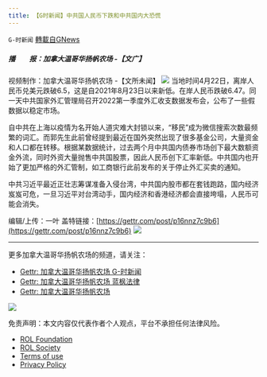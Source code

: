 ```yaml
---
title: 【G时新闻】中共国人民币下跌和中共国内大恐慌
---
```

`G-时新闻` [轉載自GNews](https://gnews.org/zh-hans/2396735/)

##### 播  报：加拿大温哥华扬帆农场 -【文广】
视频制作：加拿大温哥华扬帆农场 -【文所未闻】
 ![](https://assets.gnews.org/wp-content/uploads/2022/03/111111.png) 
当地时间4月22日，离岸人民币兑美元跌破6.5，这是自2021年8月23日以来新低。在岸人民币跌破6.47。同一天中共国家外汇管理局召开2022第一季度外汇收支数据发布会，公布了一些假数据以稳定市场。
  
自中共在上海以疫情为名开始人道灾难大封锁以来，“移民”成为微信搜索次数最频繁的词汇。而郭先生此前曾经提到最近在国外突然出现了很多基金公司，大量资金和人口都在转移。根据某数据统计，过去两个月中共国内债券市场创下最大数额资金外流，同时外资大量抛售中共国股票，因此人民币创下汇率新低。中共国内也开始了更加严格的外汇管制，如工商银行此前发布的关于停止外汇买卖的通知。
 
中共习近平最近正壮志筹谋准备入侵台湾，中共国内股市都在套钱跑路，国内经济岌岌可危，一旦习近平对台湾动手，国内经济和香港经济都会直接垮塌，人民币可能会消失。
 
编辑/上传：一叶
盖特链接：[https://gettr.com/post/p16nnz7c9b6](https://gettr.com/post/p16nnz7c9b6)
 ![](https://assets.gnews.org/wp-content/uploads/2022/03/image-2996.png) 
* * *
 
更多加拿大温哥华扬帆农场的频道，请关注：
 
- [Gettr: 加拿大温哥华扬帆农场 G-时新闻](加拿大温哥华扬帆农场%20G-时新闻)
- [Gettr: 加拿大温哥华扬帆农场 蓝枫法律](加拿大温哥华扬帆农场%20蓝枫法律)
- [Gettr: 加拿大温哥华扬帆农场](加拿大温哥华扬帆农场)

 ![](https://assets.gnews.org/wp-content/uploads/2022/03/image-2564.png) 

免责声明：本文内容仅代表作者个人观点，平台不承担任何法律风险。
  
- [ROL Foundation](https://rolfoundation.org/)
- [ROL Society](https://rolsociety.org/)
- [Terms of use](https://gnews.org/terms-of-use-3/)
- [Privacy Policy](https://gnews.org/privacy-policy/)
